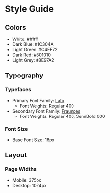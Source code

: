 # Style Guide

## Colors

- White: #ffffff
- Dark Blue: #1C304A
- Light Green: #C4EF72
- Dark Red: #801010
- Light Grey: #8E97A2

## Typography

### Typefaces

- Primary Font Family: [Lato](https://fonts.google.com/specimen/Lato)
    - Font Weights: Regular 400
- Secondary Font Family: [Fraunces](https://fonts.google.com/specimen/Fraunces)
    - Font Weights: Regular 400, SemiBold 600

### Font Size

- Base Font Size: 16px

## Layout

### Page Widths

- Mobile: 375px
- Desktop: 1024px
